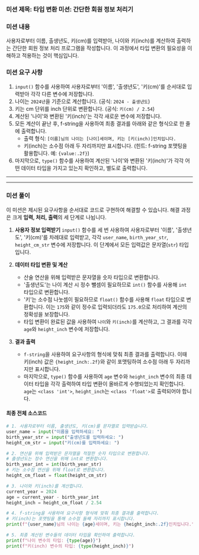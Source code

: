 ### **미션 제목**: 타입 변환 미션: 간단한 회원 정보 처리기

### **미션 내용**
사용자로부터 이름, 출생년도, 키(cm)를 입력받아, 나이와 키(inch)를 계산하여 출력하는 간단한 회원 정보 처리 프로그램을 작성합니다. 이 과정에서 타입 변환의 필요성을 이해하고 적용하는 것이 핵심입니다.

### **미션 요구 사항**
1.  `input()` 함수를 사용하여 사용자로부터 '이름', '출생년도', '키(cm)'를 순서대로 입력받아 각각 다른 변수에 저장합니다.
2.  나이는 `2024년`을 기준으로 계산합니다. (공식: `2024 - 출생년도`)
3.  키는 cm 단위를 inch 단위로 변환합니다. (공식: `키(cm) / 2.54`)
4.  계산된 '나이'와 변환된 '키(inch)'는 각각 새로운 변수에 저장합니다.
5.  모든 계산이 끝난 후, f-string을 사용하여 최종 결과를 아래와 같은 형식으로 한 줄에 출력합니다.
    *   출력 형식: `[이름]님의 나이는 [나이]세이며, 키는 [키(inch)]인치입니다.`
    *   키(inch)는 소수점 아래 두 자리까지만 표시합니다. (힌트: f-string 포맷팅을 활용합니다. 예: `{value:.2f}`)
6.  마지막으로, `type()` 함수를 사용하여 계산된 '나이'와 변환된 '키(inch)'가 각각 어떤 데이터 타입을 가지고 있는지 확인하고, 별도로 출력합니다.

---

---

### **미션 풀이**

이 미션은 제시된 요구사항을 순서대로 코드로 구현하여 해결할 수 있습니다. 해결 과정은 크게 **입력, 처리, 출력**의 세 단계로 나뉩니다.

1.  **사용자 정보 입력받기**
    `input()` 함수를 세 번 사용하여 사용자로부터 '이름', '출생년도', '키(cm)'를 차례대로 입력받고, 각각 `user_name`, `birth_year_str`, `height_cm_str` 변수에 저장합니다. 이 단계에서 모든 입력값은 문자열(`str`) 타입입니다.

2.  **데이터 타입 변환 및 계산**
    *   산술 연산을 위해 입력받은 문자열을 숫자 타입으로 변환합니다.
    *   '출생년도'는 나이 계산 시 정수 뺄셈이 필요하므로 `int()` 함수를 사용해 `int` 타입으로 변환합니다.
    *   '키'는 소수점 나눗셈이 필요하므로 `float()` 함수를 사용해 `float` 타입으로 변환합니다. 이는 `175`와 같이 정수로 입력되더라도 `175.0`으로 처리하여 계산의 정확성을 보장합니다.
    *   타입 변환이 완료된 값을 사용하여 `나이`와 `키(inch)`를 계산하고, 그 결과를 각각 `age`와 `height_inch` 변수에 저장합니다.

3.  **결과 출력**
    *   `f-string`을 사용하여 요구사항의 형식에 맞춰 최종 결과를 출력합니다. 이때 키(inch) 값은 `{height_inch:.2f}`와 같이 포맷팅하여 소수점 아래 두 자리까지만 표시합니다.
    *   마지막으로, `type()` 함수를 사용하여 `age` 변수와 `height_inch` 변수의 최종 데이터 타입을 각각 출력하여 타입 변환이 올바르게 수행되었는지 확인합니다. `age`는 `<class 'int'>`, `height_inch`는 `<class 'float'>`로 출력되어야 합니다.

#### **최종 전체 소스코드**

```python
# 1. 사용자로부터 이름, 출생년도, 키(cm)를 문자열로 입력받습니다.
user_name = input("이름을 입력하세요: ")
birth_year_str = input("출생년도를 입력하세요: ")
height_cm_str = input("키(cm)를 입력하세요: ")

# 2. 연산을 위해 입력받은 문자열을 적절한 숫자 타입으로 변환합니다.
# 출생년도는 정수 연산을 위해 int로 변환합니다.
birth_year_int = int(birth_year_str)
# 키는 소수점 연산을 위해 float로 변환합니다.
height_cm_float = float(height_cm_str)

# 3. 나이와 키(inch)를 계산합니다.
current_year = 2024
age = current_year - birth_year_int
height_inch = height_cm_float / 2.54

# 4. f-string을 사용하여 요구사항 형식에 맞춰 최종 결과를 출력합니다.
# 키(inch)는 포맷팅을 통해 소수점 둘째 자리까지 표시합니다.
print(f"{user_name}님의 나이는 {age}세이며, 키는 {height_inch:.2f}인치입니다.")

# 5. 최종 계산된 변수들의 데이터 타입을 확인하여 출력합니다.
print(f"나이 변수의 타입: {type(age)}")
print(f"키(inch) 변수의 타입: {type(height_inch)}")
```